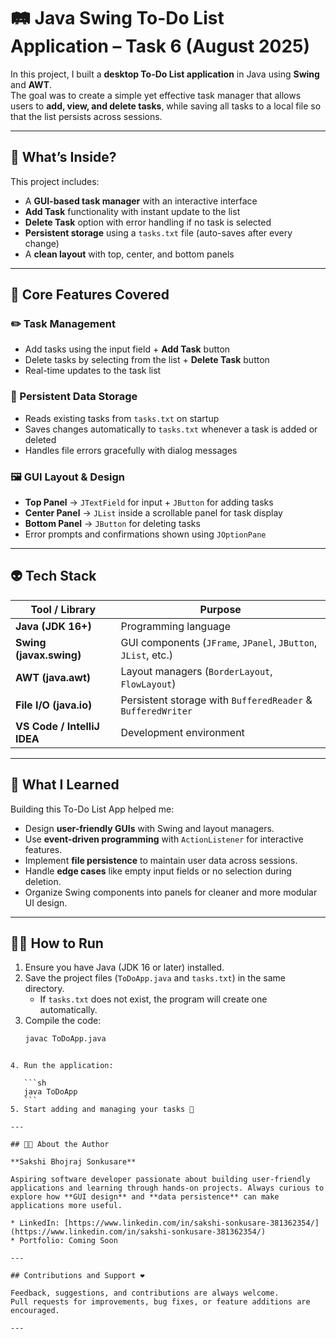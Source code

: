 # 🛤️ Java Swing To-Do List Application – Task 6 (August 2025)

In this project, I built a **desktop To-Do List application** in Java using **Swing** and **AWT**.  
The goal was to create a simple yet effective task manager that allows users to **add, view, and delete tasks**, while saving all tasks to a local file so that the list persists across sessions.

---

## 🦕 What’s Inside?

This project includes:
- A **GUI-based task manager** with an interactive interface  
- **Add Task** functionality with instant update to the list  
- **Delete Task** option with error handling if no task is selected  
- **Persistent storage** using a `tasks.txt` file (auto-saves after every change)  
- A **clean layout** with top, center, and bottom panels  

---

## 🪼 Core Features Covered

### ✏️ Task Management
- Add tasks using the input field + **Add Task** button  
- Delete tasks by selecting from the list + **Delete Task** button  
- Real-time updates to the task list  

### 💾 Persistent Data Storage
- Reads existing tasks from `tasks.txt` on startup  
- Saves changes automatically to `tasks.txt` whenever a task is added or deleted  
- Handles file errors gracefully with dialog messages  

### 🖼 GUI Layout & Design
- **Top Panel** → `JTextField` for input + `JButton` for adding tasks  
- **Center Panel** → `JList` inside a scrollable panel for task display  
- **Bottom Panel** → `JButton` for deleting tasks  
- Error prompts and confirmations shown using `JOptionPane`  

---

## 👽 Tech Stack

| Tool / Library             | Purpose |
|----------------------------|---------|
| **Java (JDK 16+)**         | Programming language |
| **Swing (javax.swing)**    | GUI components (`JFrame`, `JPanel`, `JButton`, `JList`, etc.) |
| **AWT (java.awt)**         | Layout managers (`BorderLayout`, `FlowLayout`) |
| **File I/O (java.io)**     | Persistent storage with `BufferedReader` & `BufferedWriter` |
| **VS Code / IntelliJ IDEA**| Development environment |

---

## 🐲 What I Learned

Building this To-Do List App helped me:
- Design **user-friendly GUIs** with Swing and layout managers.  
- Use **event-driven programming** with `ActionListener` for interactive features.  
- Implement **file persistence** to maintain user data across sessions.  
- Handle **edge cases** like empty input fields or no selection during deletion.  
- Organize Swing components into panels for cleaner and more modular UI design.  

---

## 🚴‍♀️ How to Run

1. Ensure you have Java (JDK 16 or later) installed.  
2. Save the project files (`ToDoApp.java` and `tasks.txt`) in the same directory.  
   - If `tasks.txt` does not exist, the program will create one automatically.  
3. Compile the code:  
   ```sh
   javac ToDoApp.java
````

4. Run the application:

   ```sh
   java ToDoApp
   ```
5. Start adding and managing your tasks 🎉

---

## 🥤🍀 About the Author

**Sakshi Bhojraj Sonkusare**

Aspiring software developer passionate about building user-friendly applications and learning through hands-on projects. Always curious to explore how **GUI design** and **data persistence** can make applications more useful.

* LinkedIn: [https://www.linkedin.com/in/sakshi-sonkusare-381362354/](https://www.linkedin.com/in/sakshi-sonkusare-381362354/)
* Portfolio: Coming Soon

---

## Contributions and Support ❤️

Feedback, suggestions, and contributions are always welcome.
Pull requests for improvements, bug fixes, or feature additions are encouraged.

---
